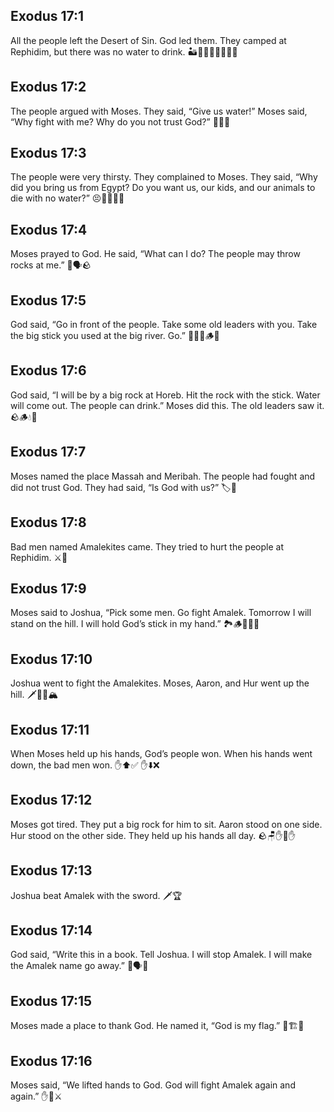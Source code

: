 ## Exodus 17:1
All the people left the Desert of Sin. God led them. They camped at Rephidim, but there was no water to drink. 🏜️🚶‍♂️🚶‍♀️⛺🚫💧
## Exodus 17:2
The people argued with Moses. They said, “Give us water!” Moses said, “Why fight with me? Why do you not trust God?” 💬😠💧
## Exodus 17:3
The people were very thirsty. They complained to Moses. They said, “Why did you bring us from Egypt? Do you want us, our kids, and our animals to die with no water?” 😣👶🐑🚫💧
## Exodus 17:4
Moses prayed to God. He said, “What can I do? The people may throw rocks at me.” 🙏🗣️🪨
## Exodus 17:5
God said, “Go in front of the people. Take some old leaders with you. Take the big stick you used at the big river. Go.” 🧓🧓🧓🪵🌊
## Exodus 17:6
God said, “I will be by a big rock at Horeb. Hit the rock with the stick. Water will come out. The people can drink.” Moses did this. The old leaders saw it. 🪨🪵💧👀
## Exodus 17:7
Moses named the place Massah and Meribah. The people had fought and did not trust God. They had said, “Is God with us?” 🏷️💬
## Exodus 17:8
Bad men named Amalekites came. They tried to hurt the people at Rephidim. ⚔️🚨
## Exodus 17:9
Moses said to Joshua, “Pick some men. Go fight Amalek. Tomorrow I will stand on the hill. I will hold God’s stick in my hand.” 🏞️🪵🧑‍🤝‍🧑
## Exodus 17:10
Joshua went to fight the Amalekites. Moses, Aaron, and Hur went up the hill. 🗡️🏃‍♂️🏔️
## Exodus 17:11
When Moses held up his hands, God’s people won. When his hands went down, the bad men won. ✋⬆️✅ ✋⬇️❌
## Exodus 17:12
Moses got tired. They put a big rock for him to sit. Aaron stood on one side. Hur stood on the other side. They held up his hands all day. 🪨🪑✋🤝✋
## Exodus 17:13
Joshua beat Amalek with the sword. 🗡️🏆
## Exodus 17:14
God said, “Write this in a book. Tell Joshua. I will stop Amalek. I will make the Amalek name go away.” 📖🗣️🛑
## Exodus 17:15
Moses made a place to thank God. He named it, “God is my flag.” 🙌🏗️🚩
## Exodus 17:16
Moses said, “We lifted hands to God. God will fight Amalek again and again.” ✋🙏⚔️
